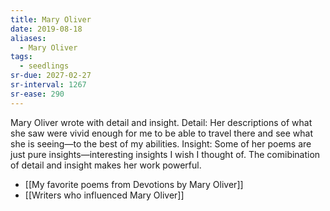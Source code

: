 ```yaml
---
title: Mary Oliver
date: 2019-08-18
aliases:
  - Mary Oliver
tags:
  - seedlings
sr-due: 2027-02-27
sr-interval: 1267
sr-ease: 290
---
```

Mary Oliver wrote with detail and insight. Detail: Her descriptions of what she saw were vivid enough for me to be able to travel there and see what she is seeing—to the best of my abilities. Insight: Some of her poems are just pure insights—interesting insights I wish I thought of. The comibination of detail and insight makes her work powerful.

- [[My favorite poems from Devotions by Mary Oliver]]
- [[Writers who influenced Mary Oliver]]